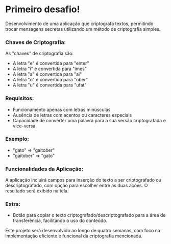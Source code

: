 # Primeiro desafio!

Desenvolvimento de uma aplicação que criptografa textos, permitindo trocar mensagens secretas utilizando um método de criptografia simples.

### Chaves de Criptografia:

As "chaves" de criptografia são:

- A letra "e" é convertida para "enter"
- A letra "i" é convertida para "imes"
- A letra "a" é convertida para "ai"
- A letra "o" é convertida para "ober"
- A letra "u" é convertida para "ufat"

### Requisitos:

- Funcionamento apenas com letras minúsculas
- Ausência de letras com acentos ou caracteres especiais
- Capacidade de converter uma palavra para a sua versão criptografada e vice-versa

### Exemplo:

- "gato" => "gaitober"
- "gaitober" => "gato"

### Funcionalidades da Aplicação:

A aplicação incluirá campos para inserção do texto a ser criptografado ou descriptografado, com opção para escolher entre as duas ações. O resultado será exibido na tela.

### Extra:

- Botão para copiar o texto criptografado/descriptografado para a área de transferência, facilitando o uso do conteúdo.

Este projeto será desenvolvido ao longo de quatro semanas, com foco na implementação eficiente e funcional da criptografia mencionada.
